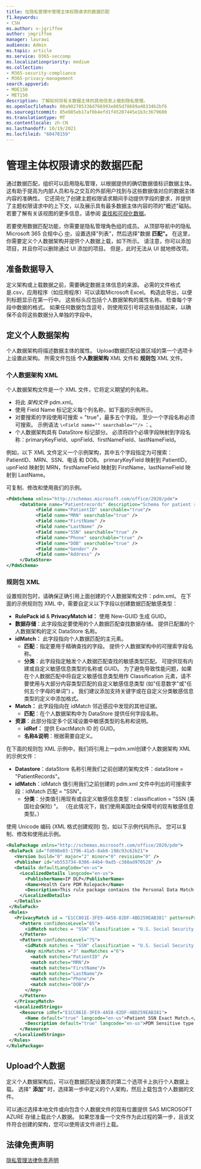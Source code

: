 ```yaml
---
title: 在隐私管理中管理主体权限请求的数据匹配
f1.keywords:
- CSH
ms.author: v-jgriffee
author: jmgriffee
manager: laurawi
audience: Admin
ms.topic: article
ms.service: O365-seccomp
ms.localizationpriority: medium
ms.collection:
- M365-security-compliance
- M365-privacy-management
search.appverid:
- MOE150
- MET150
description: 了解如何将有关数据主体的其他信息上载到隐私管理。
ms.openlocfilehash: 00a902705336d766993e805d78609a48334b2bf6
ms.sourcegitcommit: 85e085eb17af8b4efd1f45207445e1b3c3679600
ms.translationtype: MT
ms.contentlocale: zh-CN
ms.lasthandoff: 10/19/2021
ms.locfileid: "60478159"
---
```

# <a name="manage-data-matching-for-subject-rights-requests"></a>管理主体权限请求的数据匹配

通过数据匹配，组织可以启用隐私管理，以根据提供的确切数据值标识数据主体。 这有助于提高为内部人员和与之交互的外部用户找到与这些数据值对应的数据主体内容的准确性。 它还简化了创建主题权限请求期间手动提供字段的要求，并提供了主题权限请求中的上下文，以及展示具有最多数据主体内容的项的"概述"磁贴。 若要了解有关该视图的更多信息，请参阅 [查找和可视化数据](privacy-management-data-profile.md#items-with-the-most-data-subject-content)。

若要使用数据匹配功能，你需要是隐私管理角色组的成员。 从顶部导航中的隐私Microsoft 365 合规中心 [中](https://compliance.microsoft.com/)，设置选择"列表"，然后选择"数据 **匹配"。** 在这里，你需要定义个人数据架构并提供个人数据上载，如下所示。 请注意，你可以添加项目，并且你可以删除通过 UI 添加的项目。 但是，此时无法从 UI 就地修改项。

## <a name="prepare-for-data-import"></a>准备数据导入

定义架构或上载数据之前，需要确定数据主体信息的来源。 必需的文件格式是.csv，应用程序（如应用程序）可以读取Microsoft Excel。 构造此导出，以便列标题显示在第一行中。 这些标头应包括个人数据架构的属性名称。 检查每个字段中数据的格式。 如果任何数据包含逗号，则使用双引号将这些值括起来，以确保不会将这些数据分入单独的字段中。

## <a name="define-the-personal-data-schema"></a>定义个人数据架构

个人数据架构将描述数据主体的属性。 Upload数据匹配设置区域的第一个选项卡上设置此架构。 所需文件包括 **个人数据架构** XML 文件和 **规则包** XML 文件。

### <a name="personal-data-schema-xml"></a>个人数据架构 XML

个人数据架构文件是一个 XML 文件，它将定义期望的列名称。

- 将此 *架构文件* pdm.xml。
- 使用 Field Name 标记定义每个列名称，如下面的示例所示。
- 对要搜索的字段使用可搜索 = "true"，最多五个字段。 至少一个字段名称必须可搜索。 示例语法 `\<Field name="" searchable=""/>` ：。
- 个人数据架构具有 DataStore 标记部分。 必须将四个必填字段映射到字段名称：primaryKeyField、upnField、firstNameField、lastNameField。

例如，以下 XML 文件定义一个示例架构，其中五个字段指定为可搜索：PatientID、MRN、SSN、电话 和 DOB。 primaryKeyField 映射到 PatientID，upnField 映射到 MRN，firstNameField 映射到 FirstName，lastNameField 映射到 LastName。

可复制、修改和使用我们的示例。

 ```xml
<PdmSchema xmlns="http://schemas.microsoft.com/office/2020/pdm">
      <DataStore name="Patientrecords" description="Schema for patient records" version="1" primaryKeyField="PatientID" upnField="MRN" firstNameField="FirstName" lastNameField="LastName">
            <Field name="PatientID" searchable="true"/>
            <Field name="MRN" searchable="true" />
            <Field name="FirstName" />
            <Field name="LastName" />
            <Field name="SSN" searchable="true" />
            <Field name="Phone" searchable="true" />
            <Field name="DOB" searchable="true" />
            <Field name="Gender" />
            <Field name="Address" />
      </DataStore>
</PdmSchema>
 ```

### <a name="rule-package-xml"></a>规则包 XML

设置规则包时，请确保正确引用上面创建的个人数据架构文件：pdm.xml。 在下面的示例规则包 XML 中，需要自定义以下字段以创建数据匹配敏感类型：

- **RulePack id**  & **PrivacyMatch id：** 使用 New-GUID 生成 GUID。
- **数据存储**：此字段指定要使用的个人数据匹配查找数据存储。 提供已配置的个人数据架构的定义 DataStore 名称。
- **idMatch：** 此字段指向个人数据匹配的主元素。
  - **匹配**：指定要用于精确查找的字段。 提供个人数据架构中的可搜索字段名称。
  - **分类**：此字段指定触发个人数据匹配查找的敏感类型匹配。 可提供现有内建或自定义敏感信息类型的名称或 GUID。 为了避免导致性能问题，如果在个人数据匹配中将自定义敏感信息类型用作 Classification 元素，请不要使用与大部分内容类型匹配的自定义敏感信息类型 (如"任意数字"或"任何五个字母的单词") 。 我们建议添加支持关键字或在自定义分类敏感信息类型的定义中添加格式。
- **Match：** 此字段指向在 idMatch 邻近感应中发现的其他证据。
  - **匹配**：在个人数据架构中为 DataStore 提供任何字段名称。
- **资源**：此部分指定多个区域设置中敏感类型的名称和说明。
  - **idRef：** 提供 ExactMatch ID 的 GUID。
  - **名称&说明**：根据需要自定义。

在下面的规则包 XML 示例中，我们将引用上一pdm.xml创建个人数据架构 XML 的示例文件：

- **Datastore**：dataStore 名称引用我们之前创建的架构文件：dataStore = "PatientRecords"。
- **idMatch**：idMatch 值引用我们之前创建的 pdm.xml 文件中列出的可搜索字段：idMatch 匹配 = "SSN"。
  - **分类**：分类值引用现有或自定义敏感信息类型：classification = "SSN (美国社会保险) "。 （在此情况下，我们使用美国社会保障号的现有敏感信息类型。）

使用 Unicode 编码 (XML 格式创建规则) 包，如以下示例代码所示。 您可以复制、修改和使用此示例。

 ```xml
<RulePackage xmlns="http://schemas.microsoft.com/office/2020/pdm">
  <RulePack id="fd098e03-1796-41a5-8ab6-198c93c62b21">
    <Version build="0" major="2" minor="0" revision="0" />
    <Publisher id="eb553734-8306-44b4-9ad5-c388ad970528" />
    <Details defaultLangCode="en-us">
      <LocalizedDetails langcode="en-us">
        <PublisherName>IP DLP</PublisherName>
        <Name>Health Care PDM Rulepack</Name>
        <Description>This rule package contains the Personal Data Match sensitive type for health care sensitive types.</Description>
      </LocalizedDetails>
    </Details>
  </RulePack>
  <Rules>
    <PrivacyMatch id = "E1CC861E-3FE9-4A58-82DF-4BD259EAB381" patternsProximity = "300" dataStore ="PatientRecords" recommendedConfidence = "65" >
      <Pattern confidenceLevel="65">
        <idMatch matches = "SSN" classification = "U.S. Social Security Number (SSN)" />
      </Pattern>
      <Pattern confidenceLevel="75">
        <idMatch matches = "SSN" classification = "U.S. Social Security Number (SSN)" />
        <Any minMatches ="3" maxMatches ="6">
          <match matches="PatientID" />
          <match matches="MRN"/>
          <match matches="FirstName"/>
          <match matches="LastName"/>
          <match matches="Phone"/>
          <match matches="DOB"/>
        </Any>
      </Pattern>
    </PrivacyMatch>
    <LocalizedStrings>
      <Resource idRef="E1CC861E-3FE9-4A58-82DF-4BD259EAB381">
        <Name default="true" langcode="en-us">Patient SSN Exact Match.</Name>
        <Description default="true" langcode="en-us">PDM Sensitive type for detecting Patient SSN.</Description>
      </Resource>
    </LocalizedStrings>
  </Rules>
</RulePackage>
 ```

## <a name="upload-personal-data"></a>Upload个人数据
定义个人数据架构后，可以在数据匹配设置页的第二个选项卡上执行个人数据上载。 选择" **添加"** 时，选择第一步中定义的个人架构，然后上载包含个人数据的文件。

可以通过选择本地文件或向包含个人数据文件的现有位置提供 SAS MICROSOFT AZURE 存储上载此个人数据。
如果您准备一个文件作为此过程的第一步，且该文件符合创建的架构，您可以使用该文件进行上载。

## <a name="legal-disclaimer"></a>法律免责声明

[隐私管理法律免责声明](privacy-management-disclaimer.md)
